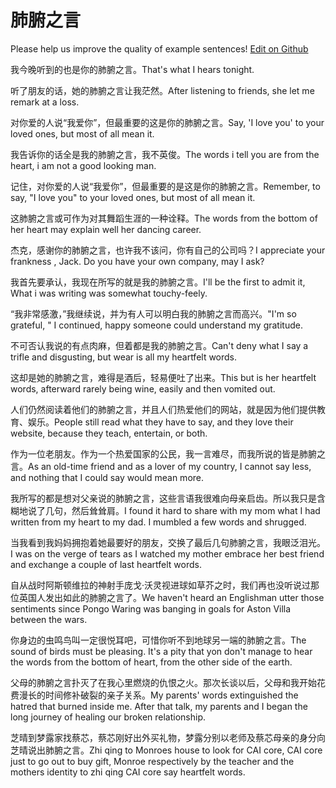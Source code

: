 # 肺腑之言

Please help us improve the quality of example sentences! [Edit on Github](https://github.com/jiyushe/jiyu-example-sentence-source/blob/main/chinese/feifuzhiyan.md)

<p><span class="chinese">我今晚听到的也是你的肺腑之言。</span><span class="english">That's what I hears tonight.</span></p>

<p><span class="chinese">听了朋友的话，她的肺腑之言让我茫然。</span><span class="english">After listening to friends, she let me remark at a loss.</span></p>

<p><span class="chinese">对你爱的人说“我爱你”，但最重要的这是你的肺腑之言。</span><span class="english">Say, 'I love you' to your loved ones, but most of all mean it.</span></p>

<p><span class="chinese">我告诉你的话全是我的肺腑之言，我不英俊。</span><span class="english">The words i tell you are from the heart, i am not a good looking man.</span></p>

<p><span class="chinese">记住，对你爱的人说“我爱你”，但最重要的是这是你的肺腑之言。</span><span class="english">Remember, to say, "I love you" to your loved ones, but most of all mean it.</span></p>

<p><span class="chinese">这肺腑之言或可作为对其舞蹈生涯的一种诠释。</span><span class="english">The words from the bottom of her heart may explain well her dancing career.</span></p>

<p><span class="chinese">杰克，感谢你的肺腑之言，也许我不该问，你有自己的公司吗？</span><span class="english">I appreciate your frankness , Jack. Do you have your own company, may I ask?</span></p>

<p><span class="chinese">我首先要承认，我现在所写的就是我的肺腑之言。</span><span class="english">I'll be the first to admit it, What i was writing was somewhat touchy-feely.</span></p>

<p><span class="chinese">“我非常感激，”我继续说，并为有人可以明白我的肺腑之言而高兴。</span><span class="english">"I'm so grateful, " I continued, happy someone could understand my gratitude.</span></p>

<p><span class="chinese">不可否认我说的有点肉麻，但着都是我的肺腑之言。</span><span class="english">Can't deny what I say a trifle and disgusting, but wear is all my heartfelt words.</span></p>

<p><span class="chinese">这却是她的肺腑之言，难得是酒后，轻易便吐了出来。</span><span class="english">This but is her heartfelt words, afterward rarely being wine, easily and then vomited out.</span></p>

<p><span class="chinese">人们仍然阅读着他们的肺腑之言，并且人们热爱他们的网站，就是因为他们提供教育、娱乐。</span><span class="english">People still read what they have to say, and they love their website, because they teach, entertain, or both.</span></p>

<p><span class="chinese">作为一位老朋友。作为一个热爱国家的公民，我一言难尽，而我所说的皆是肺腑之言。</span><span class="english">As an old-time friend and as a lover of my country, I cannot say less, and nothing that I could say would mean more.</span></p>

<p><span class="chinese">我所写的都是想对父亲说的肺腑之言，这些言语我很难向母亲启齿。所以我只是含糊地说了几句，然后耸耸肩。</span><span class="english">I found it hard to share with my mom what I had written from my heart to my dad. I mumbled a few words and shrugged.</span></p>

<p><span class="chinese">当我看到我妈妈拥抱着她最要好的朋友，交换了最后几句肺腑之言，我眼泛泪光。</span><span class="english">I was on the verge of tears as I watched my mother embrace her best friend and exchange a couple of last heartfelt words.</span></p>

<p><span class="chinese">自从战时阿斯顿维拉的神射手庞戈·沃灵视进球如草芥之时，我们再也没听说过那位英国人发出如此的肺腑之言了。</span><span class="english">We haven't heard an Englishman utter those sentiments since Pongo Waring was banging in goals for Aston Villa between the wars.</span></p>

<p><span class="chinese">你身边的虫鸣鸟叫一定很悦耳吧，可惜你听不到地球另一端的肺腑之言。</span><span class="english">The sound of birds must be pleasing. It's a pity that yon don't manage to hear the words from the bottom of heart, from the other side of the earth.</span></p>

<p><span class="chinese">父母的肺腑之言扑灭了在我心里燃烧的仇恨之火。那次长谈以后，父母和我开始花费漫长的时间修补破裂的亲子关系。</span><span class="english">My parents' words extinguished the hatred that burned inside me. After that talk, my parents and I began the long journey of healing our broken relationship.</span></p>

<p><span class="chinese">芝晴到梦露家找蔡芯，蔡芯刚好出外买礼物，梦露分别以老师及蔡芯母亲的身分向芝晴说出肺腑之言。</span><span class="english">Zhi qing to Monroes house to look for CAI core, CAI core just to go out to buy gift, Monroe respectively by the teacher and the mothers identity to zhi qing CAI core say heartfelt words.</span></p>

